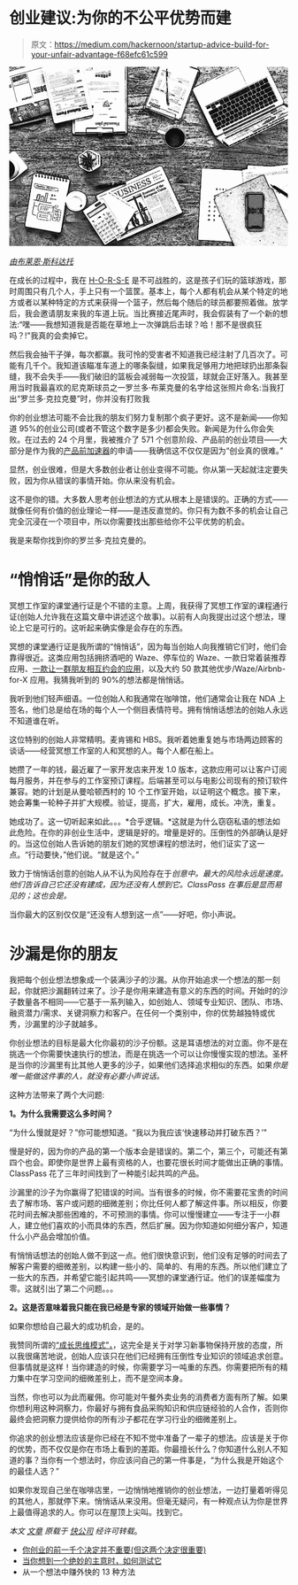 # 创业建议:为你的不公平优势而建

> 原文：<https://medium.com/hackernoon/startup-advice-build-for-your-unfair-advantage-f68efc61c599>

![](img/e409e3113be6dd3647c16ba0048df8f4.png)

[*由布莱恩·斯科达托*](https://www.fastcompany.com/user/brian-scordato)

在成长的过程中，我在 [H-O-R-S-E](https://en.wikipedia.org/wiki/Variations_of_basketball#H-O-R-S-E) 是不可战胜的，这是孩子们玩的篮球游戏，那时周围只有几个人，手上只有一个篮筐。基本上，每个人都有机会从某个特定的地方或者以某种特定的方式来获得一个篮子，然后每个随后的球员都要照着做。放学后，我会邀请朋友来我的车道上玩。当比赛接近尾声时，我会假装有了一个新的想法:“嘿——我想知道我是否能在草地上一次弹跳后击球？哈！那不是很疯狂吗？!"我真的会卖掉它。

然后我会抽干子弹，每次都赢。我可怜的受害者不知道我已经注射了几百次了。可能有几千个。我知道该瞄准车道上的哪条裂缝，如果我足够用力地把球扔出那条裂缝，我不会失手——我们破旧的篮板会减弱每一次投篮，球就会正好落入。我甚至用当时我最喜欢的尼克斯球员之一罗兰多·布莱克曼的名字给这张照片命名:当我打出“罗兰多·克拉克曼”时，你并没有打败我

你的创业想法可能不会比我的朋友们努力复制那个疯子更好。这不是新闻——你知道 95%的创业公司(或者不管这个数字是多少)都会失败。新闻是为什么你会失败。在过去的 24 个月里，我被推介了 571 个创意阶段、产品前的创业项目——大部分是作为我的[产品前加速器](http://www.tackleboxaccelerator.com/)的申请——我确信这不仅仅是因为“创业真的很难。”

显然，创业很难，但是大多数创业者让创业变得不可能。你从第一天起就注定要失败，因为你从错误的事情开始。你从来没有机会。

这不是你的错。大多数人思考创业想法的方式从根本上是错误的。正确的方式——就像任何有价值的创业理论一样——是违反直觉的。你只有为数不多的机会让自己完全沉浸在一个项目中，所以你需要找出那些给你不公平优势的机会。

我是来帮你找到你的罗兰多·克拉克曼的。

# “悄悄话”是你的敌人

冥想工作室的课堂通行证是个不错的主意。上周，我获得了冥想工作室的课程通行证(创始人允许我在这篇文章中讲述这个故事)。以前有人向我提出过这个想法，理论上它是可行的。这听起来确实像是会存在的东西。

冥想的课堂通行证是我所谓的“悄悄话”，因为每当创始人向我推销它们时，他们会靠得很近。这类应用包括拥挤酒吧的 Waze、停车位的 Waze、一款日常着装推荐应用、[一款让一群朋友相互约会的应用](https://www.fastcompany.com/3061435/guess-what-startup-founders-your-first-50-decisions-dont-matter-but-these-tw)，以及大约 50 款其他优步/Waze/Airbnb-for-X 应用。我猜我听到的 90%的想法都是悄悄话。

我听到他们轻声细语。一位创始人和我通常在咖啡馆，他们通常会让我在 NDA 上签名，他们总是给在场的每个人一个侧目表情符号。拥有悄悄话想法的创始人永远不知道谁在听。

这位特别的创始人非常精明。麦肯锡和 HBS。我听着她重复她与市场两边顾客的谈话——经营冥想工作室的人和冥想的人。每个人都在船上。

她攒了一年的钱，最近雇了一家开发店来开发 1.0 版本，这款应用可以让客户订阅每月服务，并在参与的工作室预订课程。后端甚至可以与电影公司现有的预订软件兼容。她的计划是从曼哈顿西村的 10 个工作室开始，以证明这个概念。接下来，她会筹集一轮种子并扩大规模。验证，提高，扩大，雇用，成长。冲洗，重复。

她成功了。这一切听起来如此。。。*合乎逻辑。*这就是为什么窃窃私语的想法如此危险。在你的非创业生活中，逻辑是好的。增量是好的。压倒性的外部确认是好的。当这位创始人告诉她的朋友们她的冥想课程的想法时，他们证实了这一点。“行动要快，”他们说。“就是这个。”

致力于悄悄话创意的创始人从不认为风险存在于*创意中。*最大的风险永远是*速度。他们告诉自己它还没有建成，因为还没有人想到它。ClassPass 在事后是显而易见的；这也会是。*

当你最大的区别仅仅是“还没有人想到这一点”——好吧，你小声说。

# 沙漏是你的朋友

我把每个创业想法想象成一个装满沙子的沙漏。从你开始追求一个想法的那一刻起，你就把沙漏翻转过来了。沙子是你用来建造有意义的东西的时间。开始时的沙子数量各不相同——它基于一系列输入，如创始人、领域专业知识、团队、市场、融资潜力/需求、关键洞察力和客户。在任何一个类别中，你的优势越独特或优秀，沙漏里的沙子就越多。

你创业想法的目标是最大化你最初的沙子份额。这是耳语想法的对立面。你不是在挑选一个你需要快速执行的想法，而是在挑选一个可以让你慢慢实现的想法。圣杯是当你的沙漏里有比其他人更多的沙子，如果他们选择追求相似的东西。如果*你是唯一能做这件事的人，就没有必要小声说话。*

这种方法带来了两个大问题:

**1。为什么我需要这么多时间？**

“为什么慢就是好？”你可能想知道。“我以为我应该‘快速移动并打破东西？’"

慢是好的，因为你的产品的第一个版本会是错误的。第二个，第三个，可能还有第四个也会。即使你是世界上最有资格的人，也要花很长时间才能做出正确的事情。ClassPass 花了三年时间找到了一种能引起共鸣的产品。

沙漏里的沙子为你赢得了犯错误的时间。当有很多的时候，你不需要花宝贵的时间去了解市场、客户或问题的细微差别；你比任何人都了解这件事。所以相反，你要花时间去解决那些困难的，不可预测的事情。你可以慢慢建立——专注于一小群人，建立他们喜欢的小而具体的东西，然后扩展。因为你知道如何细分客户，知道什么小产品会增加价值。

有悄悄话想法的创始人做不到这一点。他们很快意识到，他们没有足够的时间去了解客户需要的细微差别，以构建一些小的、简单的、有用的东西。所以他们建立了一些大的东西，并希望它能引起共鸣——冥想的课堂通行证。他们的误差幅度为零。这就引出了第二个问题。。。

**2。这是否意味着我只能在我已经是专家的领域开始做一些事情？**

如果你想给自己最大的成功机会，是的。

我赞同所谓的[“成长思维模式”，](https://www.fastcompany.com/3052271/3-scientifically-proven-behaviors-that-lead-to-succeess)，这完全是关于对学习新事物保持开放的态度，所以我很痛苦地说，创始人应该只在他们已经拥有压倒性专业知识的领域追求创意。但事情就是这样！当你建造的时候，你需要学习一吨重的东西。你需要把所有的精力集中在学习空间的细微差别上，而不是空间本身。

当然，你也可以为此而雇佣。你可能对午餐外卖业务的消费者方面有所了解。如果你想利用这种洞察力，你最好与拥有食品采购知识和供应链经验的人合作，否则你最终会把洞察力提供给你的所有沙子都花在学习行业的细微差别上。

你追求的创业想法应该是你已经在不知不觉中准备了一辈子的想法。应该是关于你的优势，而不仅仅是你在市场上看到的差距。你最擅长什么？你知道什么别人不知道的事？当你有一个想法时，你应该问自己的第一件事是，“为什么我是开始这个的最佳人选？”

如果你发现自己坐在咖啡店里，一边悄悄地推销你的创业想法，一边打量着听得见的其他人，那就停下来。悄悄话从来没用。但毫无疑问，有一种观点认为你是世界上最值得追求的人。你可以在屋顶上尖叫。找到它。

*本文* [*文章*](https://www.fastcompany.com/40410584/this-is-why-your-startup-will-fail) *原载于* [*快公司*](https://www.fastcompany.com/) *经许可转载*。

*   [你创业的前一千个决定并不重要(但这两个决定很重要)](https://www.fastcompany.com/3061435/guess-what-startup-founders-your-first-50-decisions-dont-matter-but-these-tw)
*   [当你想到一个绝妙的主意时，如何测试它](https://www.fastcompany.com/3060375/how-to-test-that-brilliant-idea-as-soon-as-it-hits-you)
*   从一个想法中赚外快的 13 种方法